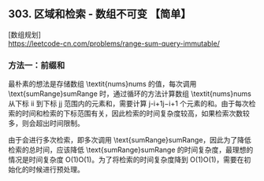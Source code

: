 ## 303. 区域和检索 - 数组不可变 【简单】       
[数组规划]        
https://leetcode-cn.com/problems/range-sum-query-immutable/                

### 方法一：前缀和
最朴素的想法是存储数组 \textit{nums}nums 的值，每次调用 \text{sumRange}sumRange 时，通过循环的方法计算数组 \textit{nums}nums 从下标 ii 到下标 jj 范围内的元素和，需要计算 j-i+1j−i+1 个元素的和。由于每次检索的时间和检索的下标范围有关，因此检索的时间复杂度较高，如果检索次数较多，则会超出时间限制。

由于会进行多次检索，即多次调用 \text{sumRange}sumRange，因此为了降低检索的总时间，应该降低 \text{sumRange}sumRange 的时间复杂度，最理想的情况是时间复杂度 O(1)O(1)。为了将检索的时间复杂度降到 O(1)O(1)，需要在初始化的时候进行预处理。




